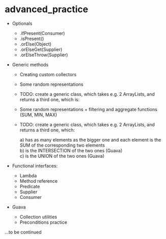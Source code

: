 # advanced_practice
- Optionals
    - .ifPresent(Consumer)
    - .isPresent()
    - .orElse(Object)
    - .orElseGet(Supplier)
    - .orElseThrow(Supplier)

- Generic methods
    - Creating custom collectors
    - Some random representations
    - TODO: create a generic class, which takes e.g. 2 ArrayLists, and returns a third one, which is:
    - Some random representations + filtering and aggregate functions (SUM, MIN, MAX)
    - TODO: create a generic class, which takes e.g. 2 ArrayLists, and returns a third one, which:
         
         a)  has as many elements as the bigger one and each element is the SUM of the corresponding two elements<br>
         b)  is the INTERSECTION of the two ones (Guava)<br> 
         c)  is the UNION of the two ones (Guava)<br>
   
    
- Functional interfaces:
    
    - Lambda
    - Method reference
    - Predicate
    - Supplier
    - Consumer

- Guava
   
    - Collection utilities
    - Preconditions practice

...to be continued
